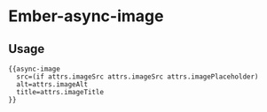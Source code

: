 # Ember-async-image

## Usage

```
{{async-image
  src=(if attrs.imageSrc attrs.imageSrc attrs.imagePlaceholder)
  alt=attrs.imageAlt
  title=attrs.imageTitle
}}
```
